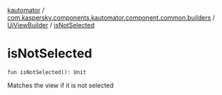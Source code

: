 [kautomator](../../index.md) / [com.kaspersky.components.kautomator.component.common.builders](../index.md) / [UiViewBuilder](index.md) / [isNotSelected](./is-not-selected.md)

# isNotSelected

`fun isNotSelected(): Unit`

Matches the view if it is not selected

